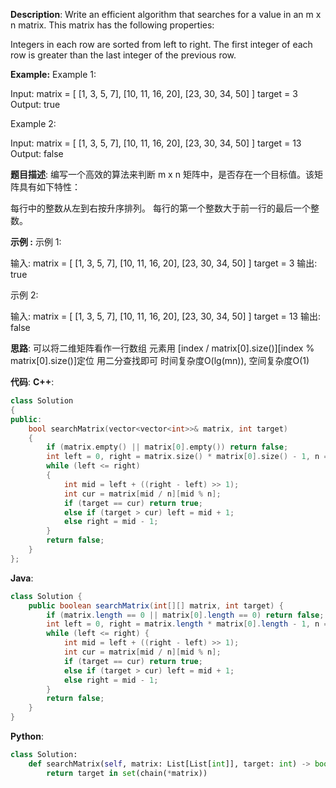 __Description__:
Write an efficient algorithm that searches for a value in an m x n matrix. This matrix has the following properties:

Integers in each row are sorted from left to right.
The first integer of each row is greater than the last integer of the previous row.

__Example:__
Example 1:

Input:
matrix = [
  [1,   3,  5,  7],
  [10, 11, 16, 20],
  [23, 30, 34, 50]
]
target = 3
Output: true

Example 2:

Input:
matrix = [
  [1,   3,  5,  7],
  [10, 11, 16, 20],
  [23, 30, 34, 50]
]
target = 13
Output: false

__题目描述__:
编写一个高效的算法来判断 m x n 矩阵中，是否存在一个目标值。该矩阵具有如下特性：

每行中的整数从左到右按升序排列。
每行的第一个整数大于前一行的最后一个整数。

__示例 :__
示例 1:

输入:
matrix = [
  [1,   3,  5,  7],
  [10, 11, 16, 20],
  [23, 30, 34, 50]
]
target = 3
输出: true

示例 2:

输入:
matrix = [
  [1,   3,  5,  7],
  [10, 11, 16, 20],
  [23, 30, 34, 50]
]
target = 13
输出: false

__思路__:
可以将二维矩阵看作一行数组
元素用 [index / matrix[0].size()][index % matrix[0].size()]定位
用二分查找即可
时间复杂度O(lg(mn)), 空间复杂度O(1)

__代码__:
__C++__:
```C++
class Solution 
{
public:
    bool searchMatrix(vector<vector<int>>& matrix, int target) 
    {
        if (matrix.empty() || matrix[0].empty()) return false;
        int left = 0, right = matrix.size() * matrix[0].size() - 1, n = matrix[0].size();
        while (left <= right)
        {
            int mid = left + ((right - left) >> 1);
            int cur = matrix[mid / n][mid % n];
            if (target == cur) return true;
            else if (target > cur) left = mid + 1;
            else right = mid - 1;
        }
        return false;
    }
};
```

__Java__:
```Java
class Solution {
    public boolean searchMatrix(int[][] matrix, int target) {
        if (matrix.length == 0 || matrix[0].length == 0) return false;
        int left = 0, right = matrix.length * matrix[0].length - 1, n = matrix[0].length;
        while (left <= right) {
            int mid = left + ((right - left) >> 1);
            int cur = matrix[mid / n][mid % n];
            if (target == cur) return true;
            else if (target > cur) left = mid + 1;
            else right = mid - 1;
        }
        return false;
    }
}
```

__Python__:
```Python
class Solution:
    def searchMatrix(self, matrix: List[List[int]], target: int) -> bool:
        return target in set(chain(*matrix))
```